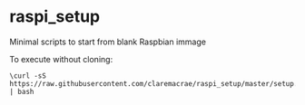# raspi_setup
Minimal scripts to start from blank Raspbian immage

To execute without cloning:

    \curl -sS https://raw.githubusercontent.com/claremacrae/raspi_setup/master/setup.sh | bash
